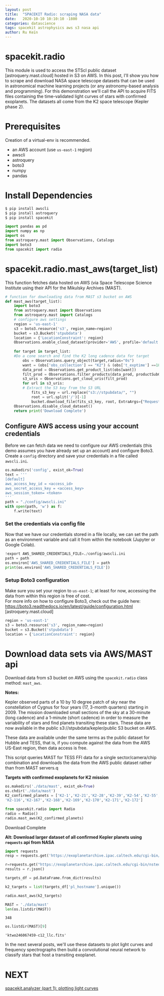 ```yaml
---
layout: post
title:  "SPACEKIT Radio: scraping NASA data"
date:   2020-10-10 10:10:10 -1800
categories: datascience
tags: spacekit astrophysics aws s3 nasa api
author: Ru Keïn
---
```


# spacekit.radio
This module is used to access the STScI public dataset [astroquery.mast.cloud] hosted in S3 on AWS. In this post, I'll show you how to scrape and download NASA space telescope datasets that can be used in astronomical machine learning projects (or any astronomy-based analysis and programming). For this demonstration we'll call the API to acquire FITS files containing the time-validated light curves of stars with confirmed exoplanets. The datasets all come from the K2 space telescope (Kepler phase 2).

# Prerequisites
Creation of a virtual-env is recommended.

- an AWS account (use `us-east-1` region)
- awscli
- astroquery
- boto3
- numpy
- pandas

# Install Dependencies

```bash
$ pip install awscli
$ pip install astroquery
$ pip install spacekit
```

```python
import pandas as pd
import numpy as np
import os
from astroquery.mast import Observations, Catalogs
import boto3
from spacekit import radio
```

# spacekit.radio.mast_aws(target_list)
This function fetches data hosted on AWS (via Space Telescope Science Institute using their API for the Mikulsky Archives (MAST).


```python
# function for downloading data from MAST s3 bucket on AWS
def mast_aws(target_list):
    import boto3
    from astroquery.mast import Observations
    from astroquery.mast import Catalogs
    # configure aws settings
    region = 'us-east-1'
    s3 = boto3.resource('s3', region_name=region)
    bucket = s3.Bucket('stpubdata')
    location = {'LocationConstraint': region}
    Observations.enable_cloud_dataset(provider='AWS', profile='default') # make AWS preferred data source
    
    for target in target_list:
    #Do a cone search and find the K2 long cadence data for target
        obs = Observations.query_object(target,radius="0s")
        want = (obs['obs_collection'] == "K2") & (obs['t_exptime'] ==1800.0)
        data_prod = Observations.get_product_list(obs[want])
        filt_prod = Observations.filter_products(data_prod, productSubGroupDescription="LLC")
        s3_uris = Observations.get_cloud_uris(filt_prod)
        for url in s3_uris:
        # Extract the S3 key from the S3 URL
            fits_s3_key = url.replace("s3://stpubdata/", "")
            root = url.split('/')[-1]
            bucket.download_file(fits_s3_key, root, ExtraArgs={"RequestPayer": "requester"})
    Observations.disable_cloud_dataset()
    return print('Download Complete')
```


## Configure AWS access using your account credentials
Before we can fetch data we need to configure our AWS credentials (this demo assumes you have already set up an account) and configure Boto3. Create a `config` directory and save your credentials in a file called `awscli.ini`.  

```python
os.makedirs('config', exist_ok=True)
text = '''
[default]
aws_access_key_id = <access_id>
aws_secret_access_key = <access_key>
aws_session_token= <token>
'''
path = "./config/awscli.ini"
with open(path, 'w') as f:
    f.write(text)
```

### Set the credentials via config file
Now that we have our credentials stored in a file locally, we can set the path as an environment variable and call it from within the notebook (Jupyter or Google Colab). 

```python
!export AWS_SHARED_CREDENTIALS_FILE=./config/awscli.ini
path = path
os.environ['AWS_SHARED_CREDENTIALS_FILE'] = path
print(os.environ['AWS_SHARED_CREDENTIALS_FILE'])
```

### Setup Boto3 configuration
Make sure you set your region to `us-east-1`; at least for now, accessing the data from within this region is free of cost.  
For more info on how to configure Boto3, check out the guide here:
https://boto3.readthedocs.io/en/latest/guide/configuration.html [astroquery.mast.cloud]

```python
region = 'us-east-1'
s3 = boto3.resource('s3', region_name=region)
bucket = s3.Bucket('stpubdata')
location = {'LocationConstraint': region}
```

# Download data sets via AWS/MAST api
Download data from s3 bucket on AWS using the `spacekit.radio` class method: `mast_aws`.

**Notes:**

Kepler observed parts of a 10 by 10 degree patch of sky near the constellation of Cygnus for four years (17, 3-month quarters) starting in 2009. The mission downloaded small sections of the sky at a 30-minute (long cadence) and a 1-minute (short cadence) in order to measure the variability of stars and find planets transiting these stars. These data are now available in the public s3://stpubdata/kepler/public S3 bucket on AWS.

These data are available under the same terms as the public dataset for Hubble and TESS, that is, if you compute against the data from the AWS US-East region, then data access is free.

This script queries MAST for TESS FFI data for a single sector/camera/chip combination and downloads the data from the AWS public dataset rather than from MAST servers.q

**Targets with confirmed exoplanets for K2 mission**
```python
os.makedirs('./data/mast', exist_ok=True)
os.chdir('./data/mast')
K2_confirmed_planets = ['K2-1','K2-21','K2-28','K2-39','K2-54','K2-55','K2-57','K2-58','K2-59','K2-60','K2-61','K2-62','K2-63','K2-64','K2-65','K2-66', 'K2-68','K2-70','K2-71','K2-72','K2-73','K2-74','K2-75','K2-76',
'K2-116','K2-167','K2-168','K2-169','K2-170','K2-171','K2-172']
```

```python
from spacekit.radio import Radio
radio = Radio()
radio.mast_aws(K2_confirmed_planets)
```

Download Complete

**Alt: Download larger dataset of all confirmed Kepler planets using `requests` api from NASA**

```python
import requests
resp = requests.get('https://exoplanetarchive.ipac.caltech.edu/cgi-bin/nstedAPI/nph-nstedAPI?table=exoplanets&select=pl_hostname,ra,dec&where=pl_hostname like K2&format=json')

r=requests.get("https://exoplanetarchive.ipac.caltech.edu/cgi-bin/nstedAPI/nph-nstedAPI?table=exoplanets&format=json&select=pl_hostname&where=pl_hostname like '%K2%'")
results = r.json()

targets_df = pd.DataFrame.from_dict(results)

k2_targets = list(targets_df['pl_hostname'].unique())

radio.mast_aws(k2_targets)

```

```python
MAST = './data/mast'
len(os.listdir(MAST))
```

`348`

```python
os.listdir(MAST)[9]
```

`'ktwo246067459-c12_llc.fits'`

In the next several posts, we'll use these datasets to plot light curves and frequency spectrographs then build a convolutional neural network to classify stars that host a transiting exoplanet.


# NEXT

[spacekit.analyzer (part 1): plotting light curves]('/datascience/2020/11/11/spacekit-analyzer-plotting-light-curves.html')

